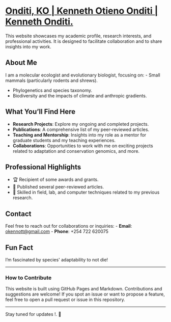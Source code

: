 # [Onditi, KO \| Kenneth Otieno Onditi \| Kenneth Onditi.](kennott.github.io)

This website showcases my academic profile, research interests, and professional activities.
It is designed to facilitate collaboration and to share insights into my work.

## About Me

I am a molecular ecologist and evolutionary biologist, focusing on: - Small mammals (particularly rodents and shrews).
- Phylogenetics and species taxonomy.
- Biodiversity and the impacts of climate and anthropic gradients.

## What You’ll Find Here

-   **Research Projects**: Explore my ongoing and completed projects.
-   **Publications**: A comprehensive list of my peer-reviewed articles.
-   **Teaching and Mentorship**: Insights into my role as a mentor for graduate students and my teaching experiences.
-   **Collaborations**: Opportunities to work with me on exciting projects related to adaptation and conservation genomics, and more.

## Professional Highlights

-   🏆 Recipient of some awards and grants.
-   🧬 Published several peer-reviewed articles.
-   🌱 Skilled in field, lab, and computer techniques related to my previous research.

## Contact

Feel free to reach out for collaborations or inquiries: - **Email**: [okennott\@gmail.com](mailto:okennott@gmail.com) - **Phone**: +254 722 620075

## Fun Fact

I’m fascinated by species' adaptability to not die!

------------------------------------------------------------------------

### How to Contribute

This website is built using GitHub Pages and Markdown.
Contributions and suggestions are welcome!
If you spot an issue or want to propose a feature, feel free to open a pull request or issue in this repository.

------------------------------------------------------------------------

Stay tuned for updates !.
🌟

